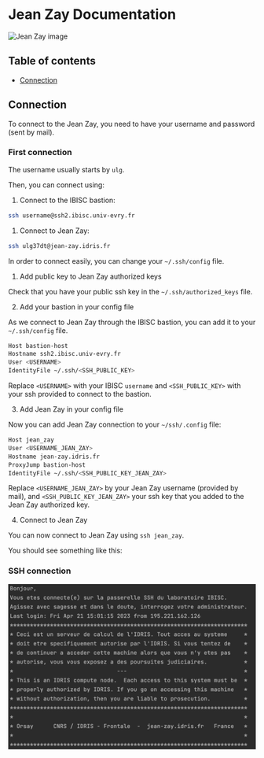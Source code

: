 # Jean Zay Documentation

![Jean Zay image](https://www.essonne.fr/fileadmin/actus6/supercalculateur-Jean-Zay.jpg)


## Table of contents

- [Connection](#Connection)




## Connection 

To connect to the Jean Zay, you need to have your username and password (sent by mail).

### First connection

The username usually starts by `ulg`. 

Then, you can connect using: 

1. Connect to the IBISC bastion: 

```bash
ssh username@ssh2.ibisc.univ-evry.fr
```

1. Connect to Jean Zay:

```bash
ssh ulg37dt@jean-zay.idris.fr
```
In order to connect easily, you can change your `~/.ssh/config` file. 

1. Add public key to Jean Zay authorized keys 
    
Check that you have your public ssh key in the `~/.ssh/authorized_keys` file. 
            
2. Add your bastion in your config file 

As we connect to Jean Zay through the IBISC bastion, you can add it to your `~/.ssh/config` file.  

```bash
Host bastion-host
Hostname ssh2.ibisc.univ-evry.fr
User <USERNAME>
IdentityFile ~/.ssh/<SSH_PUBLIC_KEY>
```

Replace `<USERNAME>` with your IBISC `username` and `<SSH_PUBLIC_KEY>` with your ssh provided to connect to the bastion.

3. Add Jean Zay in your config file

Now you can add Jean Zay connection to your `~/ssh/.config` file: 

```bash
Host jean_zay
User <USERNAME_JEAN_ZAY>
Hostname jean-zay.idris.fr
ProxyJump bastion-host
IdentityFile ~/.ssh/<SSH_PUBLIC_KEY_JEAN_ZAY> 
```

Replace `<USERNAME_JEAN_ZAY>` by your Jean Zay username (provided by mail), and `<SSH_PUBLIC_KEY_JEAN_ZAY>` your ssh key that you added to the Jean Zay authorized key. 

4. Connect to Jean Zay

You can now connect to Jean Zay using `ssh jean_zay`.

You should see something like this:




### SSH connection

![Jean zay opening terminal](img/jean_zay.png)
